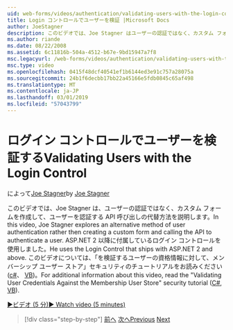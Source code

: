 ```yaml
---
uid: web-forms/videos/authentication/validating-users-with-the-login-control
title: Login コントロールでユーザーを検証 |Microsoft Docs
author: JoeStagner
description: このビデオでは、Joe Stagner はユーザーの認証ではなく、カスタム フォームを作成して、認証を使用する API 呼び出しの代替方法について説明しています.
ms.author: riande
ms.date: 08/22/2008
ms.assetid: 6c11816b-504a-4512-b67e-9bd15947a7f8
msc.legacyurl: /web-forms/videos/authentication/validating-users-with-the-login-control
msc.type: video
ms.openlocfilehash: 0415f48dcf40541ef1b6144ed3e91c757a28075a
ms.sourcegitcommit: 24b1f6decbb17bb22a45166e5fdb0845c65af498
ms.translationtype: MT
ms.contentlocale: ja-JP
ms.lasthandoff: 03/01/2019
ms.locfileid: "57043799"
---
```

<a name="validating-users-with-the-login-control"></a><span data-ttu-id="6b7be-103">ログイン コントロールでユーザーを検証する</span><span class="sxs-lookup"><span data-stu-id="6b7be-103">Validating Users with the Login Control</span></span>
====================
<span data-ttu-id="6b7be-104">によって[Joe Stagner](https://github.com/JoeStagner)</span><span class="sxs-lookup"><span data-stu-id="6b7be-104">by [Joe Stagner](https://github.com/JoeStagner)</span></span>

<span data-ttu-id="6b7be-105">このビデオでは、Joe Stagner は、ユーザーの認証ではなく、カスタム フォームを作成して、ユーザーを認証する API 呼び出しの代替方法を説明します。</span><span class="sxs-lookup"><span data-stu-id="6b7be-105">In this video, Joe Stagner explores an alternative method of user authentication rather then creating a custom form and calling the API to authenticate a user.</span></span> <span data-ttu-id="6b7be-106">ASP.NET 2 以降に付属しているログイン コントロールを使用しました。</span><span class="sxs-lookup"><span data-stu-id="6b7be-106">He uses the Login Control that ships with ASP.NET 2 and above.</span></span> <span data-ttu-id="6b7be-107">このビデオについては、「を検証するユーザーの資格情報に対して、メンバーシップ ユーザー ストア」セキュリティのチュートリアルをお読みください ([c#](../../overview/older-versions-security/membership/validating-user-credentials-against-the-membership-user-store-cs.md)、 [VB](../../overview/older-versions-security/membership/validating-user-credentials-against-the-membership-user-store-vb.md))。</span><span class="sxs-lookup"><span data-stu-id="6b7be-107">For additional information about this video, read the "Validating User Credentials Against the Membership User Store" security tutorial ([C#](../../overview/older-versions-security/membership/validating-user-credentials-against-the-membership-user-store-cs.md), [VB](../../overview/older-versions-security/membership/validating-user-credentials-against-the-membership-user-store-vb.md)).</span></span>

[<span data-ttu-id="6b7be-108">&#9654;ビデオ (5 分)</span><span class="sxs-lookup"><span data-stu-id="6b7be-108">&#9654; Watch video (5 minutes)</span></span>](https://channel9.msdn.com/Blogs/ASP-NET-Site-Videos/validating-users-with-the-login-control)

> [!div class="step-by-step"]
> <span data-ttu-id="6b7be-109">[前へ](validating-users-manually.md)
> [次へ](adding-users-to-your-membership-system.md)</span><span class="sxs-lookup"><span data-stu-id="6b7be-109">[Previous](validating-users-manually.md)
[Next](adding-users-to-your-membership-system.md)</span></span>
